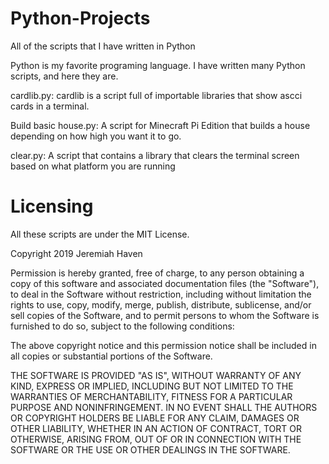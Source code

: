 # Python-Projects
All of the scripts that I have written in Python

Python is my favorite programing language. I have written many Python scripts, and here they are.


cardlib.py:
cardlib is a script full of importable libraries that show ascci cards in a terminal.

Build basic house.py:
A script for Minecraft Pi Edition that builds a house depending on how high you want it to go.

clear.py:
A script that contains a library that clears the terminal screen based on what platform you are running

# Licensing
All these scripts are under the MIT License.

Copyright 2019 Jeremiah Haven

Permission is hereby granted, free of charge, to any person obtaining a copy of this software and associated documentation files (the "Software"), to deal in the Software without restriction, including without limitation the rights to use, copy, modify, merge, publish, distribute, sublicense, and/or sell copies of the Software, and to permit persons to whom the Software is furnished to do so, subject to the following conditions:

The above copyright notice and this permission notice shall be included in all copies or substantial portions of the Software.

THE SOFTWARE IS PROVIDED "AS IS", WITHOUT WARRANTY OF ANY KIND, EXPRESS OR IMPLIED, INCLUDING BUT NOT LIMITED TO THE WARRANTIES OF MERCHANTABILITY, FITNESS FOR A PARTICULAR PURPOSE AND NONINFRINGEMENT. IN NO EVENT SHALL THE AUTHORS OR COPYRIGHT HOLDERS BE LIABLE FOR ANY CLAIM, DAMAGES OR OTHER LIABILITY, WHETHER IN AN ACTION OF CONTRACT, TORT OR OTHERWISE, ARISING FROM, OUT OF OR IN CONNECTION WITH THE SOFTWARE OR THE USE OR OTHER DEALINGS IN THE SOFTWARE.
